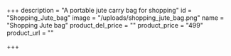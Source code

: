 +++
description = "A portable jute carry bag for shopping"
id = "Shopping_Jute_bag"
image = "/uploads/shopping_jute_bag.png"
name = "Shopping Jute bag"
product_del_price = ""
product_price = "499"
product_url = ""

+++
